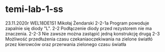 # temi-lab-1-ss
23.11.2020r
WEL18DE1S1
Mikołaj Żendarski
2-2-1a
Program powoduje zapalnie się diody "L".
2-2
Podłączenie diody przed rezystorem nie ma znaczenia.
2-2-3
Nie zawsze można zastąpić jedną konstrukcję drugą
2-3
Możliwość przedłużenia czasu czekaniaoczekiwania na zielone światłó  przez kierowców oraz przerwania zielonego czasu światła